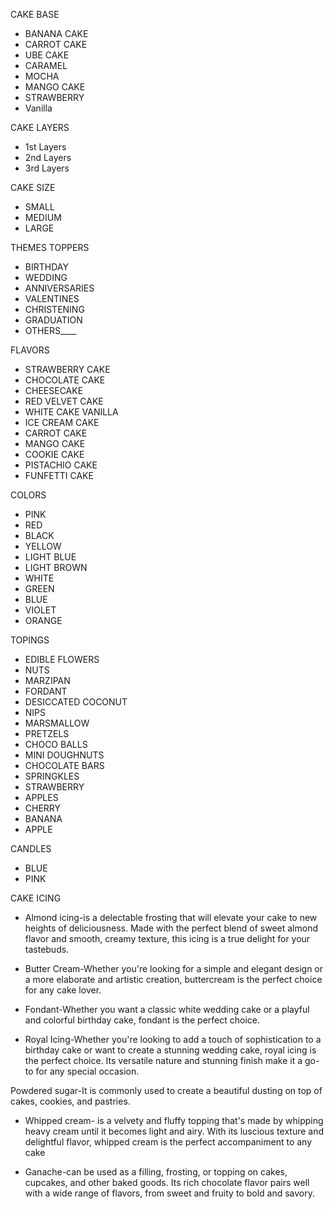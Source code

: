 CAKE BASE
- BANANA CAKE
- CARROT CAKE 
- UBE CAKE 
- CARAMEL
- MOCHA
- MANGO CAKE
- STRAWBERRY
- Vanilla

CAKE LAYERS
 - 1st Layers
 - 2nd Layers
 - 3rd Layers

 CAKE SIZE
 - SMALL
 - MEDIUM
 - LARGE

 THEMES TOPPERS
 - BIRTHDAY
 - WEDDING
 - ANNIVERSARIES
 - VALENTINES
 - CHRISTENING
 - GRADUATION
 - OTHERS____
 
  
FLAVORS
 - STRAWBERRY CAKE
 - CHOCOLATE CAKE
 - CHEESECAKE
 - RED VELVET CAKE
 - WHITE CAKE VANILLA
 - ICE CREAM CAKE 
 - CARROT CAKE
 - MANGO CAKE
 - COOKIE CAKE
 - PISTACHIO CAKE
 - FUNFETTI CAKE

COLORS
 - PINK
 - RED
 - BLACK
 - YELLOW
 - LIGHT BLUE
 - LIGHT BROWN
 - WHITE
 - GREEN
 - BLUE
 - VIOLET
 - ORANGE

TOPINGS 
- EDIBLE FLOWERS
- NUTS
- MARZIPAN
- FORDANT
- DESICCATED COCONUT
- NIPS
- MARSMALLOW
- PRETZELS
- CHOCO BALLS
- MINI DOUGHNUTS
- CHOCOLATE BARS
- SPRINGKLES
- STRAWBERRY
- APPLES
- CHERRY
- BANANA
- APPLE

CANDLES 
- BLUE
- PINK 


CAKE ICING 
- Almond icing-is a delectable frosting that will elevate your cake to new heights of deliciousness. Made with the perfect blend of sweet almond flavor and smooth, creamy texture, this icing is a true delight for your tastebuds.

- Butter Cream-Whether you're looking for a simple and elegant design or a more elaborate and artistic creation, buttercream is the perfect choice for any cake lover.

- Fondant-Whether you want a classic white wedding cake or a playful and colorful birthday cake, fondant is the perfect choice.

- Royal Icing-Whether you're looking to add a touch of sophistication to a birthday cake or want to create a stunning wedding cake, royal icing is the perfect choice. Its versatile nature and stunning finish make it a go-to for any special occasion.

Powdered sugar-It is commonly used to create a beautiful dusting on top of cakes, cookies, and pastries.

- Whipped cream- is a velvety and fluffy topping that's made by whipping heavy cream until it becomes light and airy. With its luscious texture and delightful flavor, whipped cream is the perfect accompaniment to any cake

- Ganache-can be used as a filling, frosting, or topping on cakes, cupcakes, and other baked goods. Its rich chocolate flavor pairs well with a wide range of flavors, from sweet and fruity to bold and savory.



